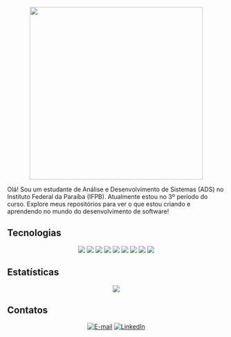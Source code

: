
<p align="center">
  <img height="400" src="https://i.pinimg.com/originals/72/23/35/722335c95274cfad0509c9ce11188992.gif"/>
</p>
<p>
  Olá! Sou um estudante de Análise e Desenvolvimento de Sistemas (ADS) no Instituto Federal da Paraíba (IFPB). Atualmente estou no 3º período do curso. Explore meus repositórios para ver o que estou criando e aprendendo no mundo do desenvolvimento de software!
</p>

## Tecnologias

<p align="center">
  <img src="https://img.shields.io/badge/Java-ED8B00?style=for-the-badge&logo=openjdk&logoColor=white"/>
  <img src="https://img.shields.io/badge/JavaScript-323330?style=for-the-badge&logo=javascript&logoColor=F7DF1E"/>
  <img src="https://img.shields.io/badge/HTML5-E34F26?style=for-the-badge&logo=html5&logoColor=white"/>
  <img src="https://img.shields.io/badge/CSS3-1572B6?style=for-the-badge&logo=css3&logoColor=white"/>
  <img src="https://img.shields.io/badge/PHP-777BB4?style=for-the-badge&logo=php&logoColor=white"/>
  <img src="https://img.shields.io/badge/Express.js-404D59?style=for-the-badge"/>
  <img src="https://img.shields.io/badge/Bootstrap-563D7C?style=for-the-badge&logo=bootstrap&logoColor=white"/>
  <img src="https://img.shields.io/badge/Laravel-FF2D20?style=for-the-badge&logo=laravel&logoColor=white"/>
  <img src="https://img.shields.io/badge/MySQL-00000F?style=for-the-badge&logo=mysql&logoColor=white"/>
</p>

## Estatísticas

<p align="center">
  <img src="https://github-readme-stats.vercel.app/api/top-langs/?username=anielmelo&layout=compact&theme=dark"/>
</p>

## Contatos

<p align="center">
  <a href="mailto:anielcontato@gmail.com"><img src="https://img.shields.io/badge/Gmail-D14836?style=for-the-badge&logo=gmail&logoColor=white" alt="E-mail"></a>
  <a href="https://www.linkedin.com/in/aniel-melo"><img src="https://img.shields.io/badge/LinkedIn-0077B5?style=for-the-badge&logo=linkedin&logoColor=white" alt="LinkedIn"></a>
</p>

<!--
**anielmelo/anielmelo** is a ✨ _special_ ✨ repository because its `README.md` (this file) appears on your GitHub profile.

Here are some ideas to get you started:

- 🔭 I’m currently working on ...
- 🌱 I’m currently learning ...
- 👯 I’m looking to collaborate on ...
- 🤔 I’m looking for help with ...
- 💬 Ask me about ...
- 📫 How to reach me: ...
- 😄 Pronouns: ...
- ⚡ Fun fact: ...
-->

